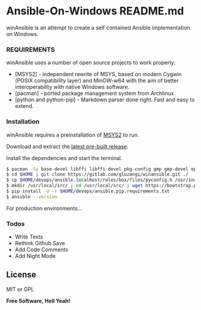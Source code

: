 # Ansible-On-Windows README.md

winAnsible is an attempt to create a self contained Ansible implementation on Windows.

### REQUIREMENTS

winAnsible uses a number of open source projects to work properly:

* [MSYS2] - independent rewrite of MSYS, based on modern Cygwin (POSIX compatibility layer) and MinGW-w64 with the aim of better interoperability with native Windows software.
* [pacman] - ported package management system from Archlinux
* [python and python-pip] - Markdown parser done right. Fast and easy to extend.

### Installation

winAnsible requires a preinstallation of [MSYS2](http://msys2.github.io/) to run.

Download and extract the [latest pre-built release](http://repo.msys2.org/distrib/x86_64/msys2-x86_64-20161025.exe).

Install the dependencies and start the terminal.

```sh
$ pacman -Sy base-devel libffi libffi-devel pkg-config gmp gmp-devel openssh openssl openssl-devel git python2 python2-setuptools
$ cd $HOME ; git clone https://gitlab.com/gluzangi/winansible.git ./
$ cp $HOME/devops/ansible.localhost/roles/box/files/pyconfig.h /usr/include/python2.7/pyconfig.h
$ mkdir /usr/local/src/ ; cd /usr/local/src/ ; wget https://bootstrap.pypa.io/get-pip.py ; python get-pip.py
$ pip install -U -r $HOME/devops/ansible.pip.requirements.txt
$ ansible --version
```

For production environments...

### Todos

 - Write Tests
 - Rethink Github Save
 - Add Code Comments
 - Add Night Mode

License
----

MIT or GPL


**Free Software, Hell Yeah!**

[//]: # (These are reference links used in the body of this note and get stripped out when the markdown processor does its job. There is no need to format nicely because it shouldn't be seen. Thanks SO - http://stackoverflow.com/questions/4823468/store-comments-in-markdown-syntax)


   [gluzangi]: <https://github.com/gluzangi>
   [gitlab-repo]: <https://gitlab.com/gluzangi/winansible>
